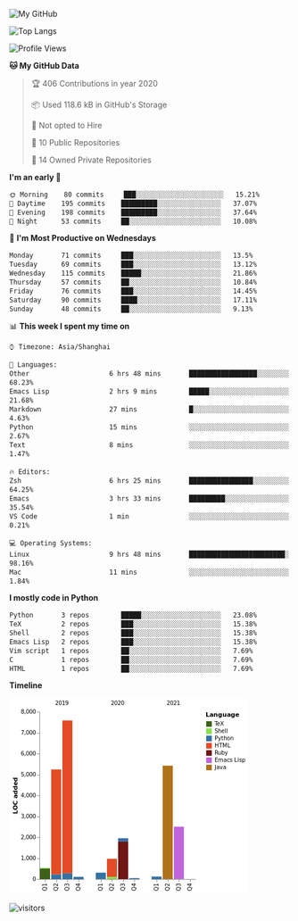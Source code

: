 ![My GitHub](https://github-readme-stats.vercel.app/api?username=SteamedFish&count_private=true&show_icons=true&theme=buefy&include_all_commits=true)

![Top Langs](https://github-readme-stats.vercel.app/api/top-langs/?username=SteamedFish&theme=buefy&hide=html,ruby&count_private=true&show_icons=true&layout=compact)

<!--START_SECTION:waka-->
![Profile Views](http://img.shields.io/badge/Profile%20Views-31-blue)

**🐱 My GitHub Data** 

> 🏆 406 Contributions in year 2020
 > 
> 📦 Used 118.6 kB in GitHub's Storage 
 > 
> 🚫 Not opted to Hire
 > 
> 📜 10 Public Repositories 
 > 
> 🔑 14 Owned Private Repositories 

**I'm an early 🐤** 

```text
🌞 Morning    80 commits     ███░░░░░░░░░░░░░░░░░░░░░░   15.21% 
🌆 Daytime    195 commits    █████████░░░░░░░░░░░░░░░░   37.07% 
🌃 Evening    198 commits    █████████░░░░░░░░░░░░░░░░   37.64% 
🌙 Night      53 commits     ██░░░░░░░░░░░░░░░░░░░░░░░   10.08%

```
📅 **I'm Most Productive on Wednesdays** 

```text
Monday       71 commits     ███░░░░░░░░░░░░░░░░░░░░░░   13.5% 
Tuesday      69 commits     ███░░░░░░░░░░░░░░░░░░░░░░   13.12% 
Wednesday    115 commits    █████░░░░░░░░░░░░░░░░░░░░   21.86% 
Thursday     57 commits     ██░░░░░░░░░░░░░░░░░░░░░░░   10.84% 
Friday       76 commits     ███░░░░░░░░░░░░░░░░░░░░░░   14.45% 
Saturday     90 commits     ████░░░░░░░░░░░░░░░░░░░░░   17.11% 
Sunday       48 commits     ██░░░░░░░░░░░░░░░░░░░░░░░   9.13%

```


📊 **This week I spent my time on** 

```text
⌚︎ Timezone: Asia/Shanghai

💬 Languages: 
Other                    6 hrs 48 mins       █████████████████░░░░░░░░   68.23% 
Emacs Lisp               2 hrs 9 mins        █████░░░░░░░░░░░░░░░░░░░░   21.68% 
Markdown                 27 mins             █░░░░░░░░░░░░░░░░░░░░░░░░   4.63% 
Python                   15 mins             ░░░░░░░░░░░░░░░░░░░░░░░░░   2.67% 
Text                     8 mins              ░░░░░░░░░░░░░░░░░░░░░░░░░   1.47%

🔥 Editors: 
Zsh                      6 hrs 25 mins       ████████████████░░░░░░░░░   64.25% 
Emacs                    3 hrs 33 mins       █████████░░░░░░░░░░░░░░░░   35.54% 
VS Code                  1 min               ░░░░░░░░░░░░░░░░░░░░░░░░░   0.21%

💻 Operating Systems: 
Linux                    9 hrs 48 mins       ████████████████████████░   98.16% 
Mac                      11 mins             ░░░░░░░░░░░░░░░░░░░░░░░░░   1.84%

```

**I mostly code in Python** 

```text
Python       3 repos        █████░░░░░░░░░░░░░░░░░░░░   23.08% 
TeX          2 repos        ███░░░░░░░░░░░░░░░░░░░░░░   15.38% 
Shell        2 repos        ███░░░░░░░░░░░░░░░░░░░░░░   15.38% 
Emacs Lisp   2 repos        ███░░░░░░░░░░░░░░░░░░░░░░   15.38% 
Vim script   1 repos        ██░░░░░░░░░░░░░░░░░░░░░░░   7.69% 
C            1 repos        ██░░░░░░░░░░░░░░░░░░░░░░░   7.69% 
HTML         1 repos        ██░░░░░░░░░░░░░░░░░░░░░░░   7.69%

```


**Timeline**

![Chart not found](https://github.com/SteamedFish/SteamedFish/blob/master/charts/bar_graph.png) 


<!--END_SECTION:waka-->

![visitors](https://visitor-badge.laobi.icu/badge?page_id=SteamedFish.SteamedFish)
